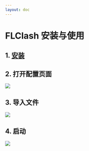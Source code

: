 ```yaml
---
layout: doc
---
```


# FLClash 安装与使用

## 1. [安装](https://github.com/chen08209/FlClash/releases)
## 2. 打开配置页面
![](/Article/FLClash/1.png)
## 3. 导入文件
![](/Article/FLClash/2.png)
## 4. 启动
![](/Article/FLClash/3.png)